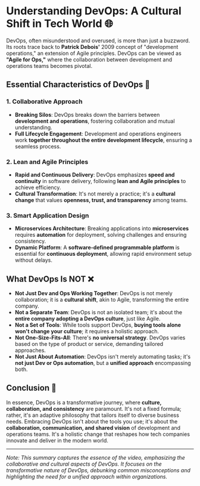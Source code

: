 # Understanding DevOps: A Cultural Shift in Tech World 🌐

DevOps, often misunderstood and overused, is more than just a buzzword. Its roots trace back to **Patrick Debois'** 2009 concept of "development operations," an extension of Agile principles. DevOps can be viewed as **"Agile for Ops,"** where the collaboration between development and operations teams becomes pivotal.

## Essential Characteristics of DevOps 🚀

### 1. **Collaborative Approach**

- **Breaking Silos**: DevOps breaks down the barriers between **development and operations**, fostering collaboration and mutual understanding.
- **Full Lifecycle Engagement**: Development and operations engineers work **together throughout the entire development lifecycle**, ensuring a seamless process.

### 2. **Lean and Agile Principles**

- **Rapid and Continuous Delivery**: DevOps emphasizes **speed and continuity** in software delivery, following **lean and Agile principles** to achieve efficiency.
- **Cultural Transformation**: It's not merely a practice; it's a **cultural change** that values **openness, trust, and transparency** among teams.

### 3. **Smart Application Design**

- **Microservices Architecture**: Breaking applications into **microservices** requires **automation** for deployment, solving challenges and ensuring consistency.
- **Dynamic Platform**: A **software-defined programmable platform** is essential for **continuous deployment**, allowing rapid environment setup without delays.

## What DevOps Is NOT ❌

- **Not Just Dev and Ops Working Together**: DevOps is not merely collaboration; it is a **cultural shift**, akin to Agile, transforming the entire company.
- **Not a Separate Team**: DevOps is not an isolated team; it's about the **entire company adopting a DevOps culture**, just like Agile.
- **Not a Set of Tools**: While tools support DevOps, **buying tools alone won't change your culture**; it requires a holistic approach.
- **Not One-Size-Fits-All**: There's **no universal strategy**. DevOps varies based on the type of product or service, demanding tailored approaches.
- **Not Just About Automation**: DevOps isn't merely automating tasks; it's **not just Dev or Ops automation**, but a **unified approach** encompassing both.

## Conclusion 🌟

In essence, DevOps is a transformative journey, where **culture, collaboration, and consistency** are paramount. It's not a fixed formula; rather, it's an adaptive philosophy that tailors itself to diverse business needs. Embracing DevOps isn't about the tools you use; it's about the **collaboration, communication, and shared vision** of development and operations teams. It's a holistic change that reshapes how tech companies innovate and deliver in the modern world.

---

_Note: This summary captures the essence of the video, emphasizing the collaborative and cultural aspects of DevOps. It focuses on the transformative nature of DevOps, debunking common misconceptions and highlighting the need for a unified approach within organizations._
